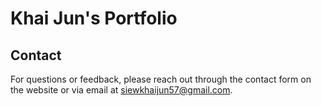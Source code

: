 # Khai Jun's Portfolio

## Contact

For questions or feedback, please reach out through the contact form on the website or via email at siewkhaijun57@gmail.com.
